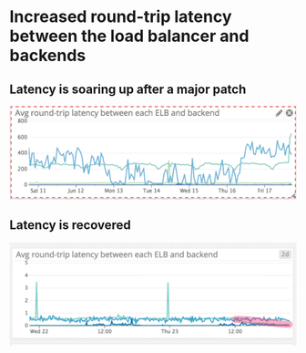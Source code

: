 # Increased round-trip latency between the load balancer and backends

## Latency is soaring up after a major patch

![](images/increased_round_trip_latency.png)
## Latency is recovered
![](images/improved_latency.png)

